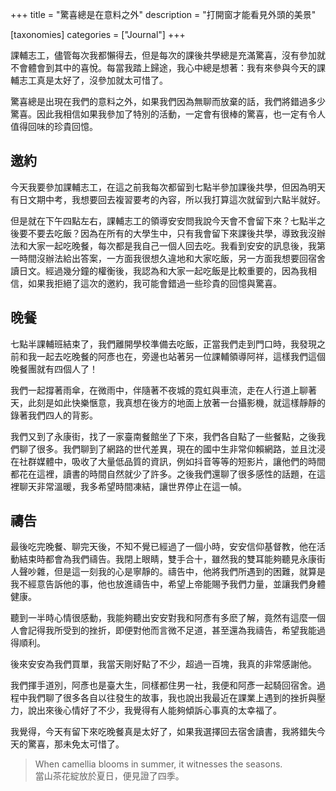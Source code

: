 +++
title = "驚喜總是在意料之外"
description = "打開窗才能看見外頭的美景"

[taxonomies]
categories = ["Journal"]
+++

課輔志工，儘管每次我都懶得去，但是每次的課後共學總是充滿驚喜，沒有參加就不會體會到其中的喜悅。每當我踏上歸途，我心中總是想著：我有來參與今天的課輔志工真是太好了，沒參加就太可惜了。

驚喜總是出現在我們的意料之外，如果我們因為無聊而放棄的話，我們將錯過多少驚喜。因此我相信如果我參加了特別的活動，一定會有很棒的驚喜，也一定有令人值得回味的珍貴回憶。

## 邀約

今天我要參加課輔志工，在這之前我每次都留到七點半參加課後共學，但因為明天有日文期中考，我想要回去複習要考的內容，所以我打算這次就留到六點半就好。

但是就在下午四點左右，課輔志工的領導安安問我說今天會不會留下來？七點半之後要不要去吃飯？因為在所有的大學生中，只有我會留下來課後共學，導致我沒辦法和大家一起吃晚餐，每次都是我自己一個人回去吃。我看到安安的訊息後，我第一時間沒辦法給出答案，一方面我很想久違地和大家吃飯，另一方面我想要回宿舍讀日文。經過幾分鐘的權衡後，我認為和大家一起吃飯是比較重要的，因為我相信，如果我拒絕了這次的邀約，我可能會錯過一些珍貴的回憶與驚喜。

## 晚餐

七點半課輔班結束了，我們離開學校準備去吃飯，正當我們走到門口時，我發現之前和我一起去吃晚餐的阿彥也在，旁邊也站著另一位課輔領導阿祥，這樣我們這個晚餐團就有四個人了！

我們一起撐著雨傘，在微雨中，伴隨著不夜城的霓虹與車流，走在人行道上聊著天，此刻是如此快樂愜意，我真想在後方的地面上放著一台攝影機，就這樣靜靜的錄著我們四人的背影。

我們又到了永康街，找了一家臺南餐館坐了下來，我們各自點了一些餐點，之後我們聊了很多。我們聊到了網路的世代差異，現在的國中生非常仰賴網路，並且沈浸在社群媒體中，吸收了大量低品質的資訊，例如抖音等等的短影片，讓他們的時間都花在這裡，讀書的時間自然就少了許多。之後我們還聊了很多感性的話題，在這裡聊天非常溫暖，我多希望時間凍結，讓世界停止在這一幀。

## 禱告

最後吃完晚餐、聊完天後，不知不覺已經過了一個小時，安安信仰基督教，他在活動結束時都會為我們禱告。我閉上眼睛，雙手合十，雖然我的雙耳能夠聽見永康街人聲吵雜，但是這一刻我的心是寧靜的。禱告中，他將我們所遇到的困難，就算是我不經意告訴他的事，他也放進禱告中，希望上帝能賜予我們力量，並讓我們身體健康。

聽到一半時心情很感動，我能夠聽出安安對我和阿彥有多麽了解，竟然有這麼一個人會記得我所受到的挫折，即便對他而言微不足道，甚至還為我禱告，希望我能過得順利。

後來安安為我們買單，我當天剛好點了不少，超過一百塊，我真的非常感謝他。

我們揮手道別，阿彥也是臺大生，同樣都住男一社，我便和阿彥一起騎回宿舍。過程中我們聊了很多各自以往發生的故事，我也說出我最近在課業上遇到的挫折與壓力，說出來後心情好了不少，我覺得有人能夠傾訴心事真的太幸福了。

我覺得，今天有留下來吃晚餐真是太好了，如果我選擇回去宿舍讀書，我將錯失今天的驚喜，那未免太可惜了。

> When camellia blooms in summer, it witnesses the seasons.<br>
當山茶花綻放於夏日，便見證了四季。
